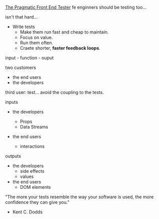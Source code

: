 
[The Pragmatic Front End Tester](https://www.youtube.com/watch?v=pfJdNiDOJ-A)
fe enginners should be testing too... 

isn't that hard...


- Write tests
  - Make them run fast and cheap to maintain.
  - Focus on value.
  - Run them often.
  - Craete shorter, **faster feedback loops**.


input - function - ouput


two customers
- the end users
- the developers


third user: test...
avoid the coupling to the tests.

inputs 
- the developers
  - Props
  - Data Streams

- the end users
  - interactions

outputs 
- the developers
  - side effects
  - values
- the end users
  - DOM elements


"The more your tests resemble the way your software
is used, the more confidence they can give you."
- Kent C. Dodds
